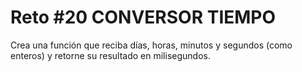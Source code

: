 # Reto #20 CONVERSOR TIEMPO

Crea una función que reciba días, horas, minutos y segundos (como enteros) y retorne su resultado en milisegundos.
